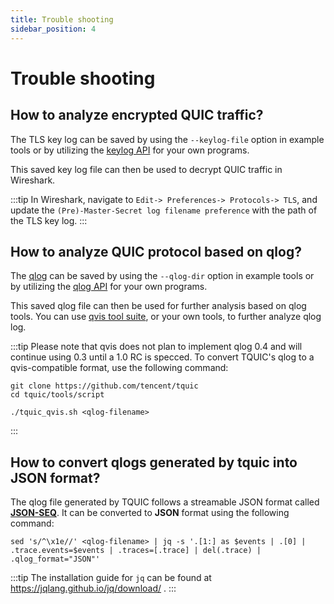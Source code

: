 ```yaml
---
title: Trouble shooting
sidebar_position: 4
---
```


# Trouble shooting

## How to analyze encrypted QUIC traffic?

The TLS key log can be saved by using the `--keylog-file` option in example tools or by utilizing the [keylog API](../api_reference/c_quic/#connection-logging-and-tracing) for your own programs. 

This saved key log file can then be used to decrypt QUIC traffic in Wireshark.

:::tip
In Wireshark, navigate to `Edit-> Preferences-> Protocols-> TLS`, and update the `(Pre)-Master-Secret log filename preference` with the path of the TLS key log.
:::


## How to analyze QUIC protocol based on qlog?

The [qlog](https://github.com/quicwg/qlog) can be saved by using the `--qlog-dir` option in example tools or by utilizing the [qlog API](../api_reference/c_quic/#connection-logging-and-tracing) for your own programs.

This saved qlog file can then be used for further analysis based on qlog tools. You can use [qvis tool suite](https://qvis.quictools.info/), or your own tools, to further analyze qlog log.

:::tip
Please note that qvis does not plan to implement qlog 0.4 and will continue using 0.3 until a 1.0 RC is specced. To convert TQUIC's qlog to a qvis-compatible format, use the following command:

```
git clone https://github.com/tencent/tquic
cd tquic/tools/script

./tquic_qvis.sh <qlog-filename>
```
:::


## How to convert qlogs generated by tquic into JSON format?

The qlog file generated by TQUIC follows a streamable JSON format called [**JSON-SEQ**](https://datatracker.ietf.org/doc/html/rfc7464). It can be converted to **JSON** format using the following command:
```
sed 's/^\x1e//' <qlog-filename> | jq -s '.[1:] as $events | .[0] | .trace.events=$events | .traces=[.trace] | del(.trace) | .qlog_format="JSON"'
```

:::tip
The installation guide for `jq` can be found at https://jqlang.github.io/jq/download/ .
:::

